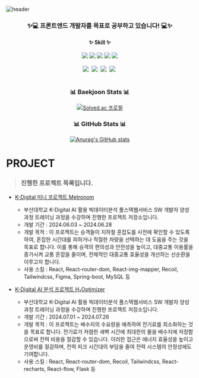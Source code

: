 ![header](https://capsule-render.vercel.app/api?type=slice&color=auto&height=200&section=header&text=Welcome%20to&desc=Jeongwon's%20Github&fontSize=60&rotate=14&fontAlignY=25&fontAlign=75&descAlignY=43&descAlign=80&&animation=twinkling)

<h3 align="center">
 ✨💻 프론트엔드 개발자를 목표로 공부하고 있습니다! 💻✨
</h3>

<!--내용 부분-->
<h4 align="center">✨ Skill ✨</h4>
<div align="center">
 <img src="https://img.shields.io/badge/html5-%23E34F26.svg?style=for-the-badge&logo=html5&logoColor=white"/>
<img src="https://img.shields.io/badge/css3-%231572B6.svg?style=for-the-badge&logo=css3&logoColor=white"/> </t> 
<img src="https://img.shields.io/badge/javascript-%23323330.svg?style=for-the-badge&logo=javascript&logoColor=%23F7DF1E"/>
<img src="https://img.shields.io/badge/react-%2320232a.svg?style=for-the-badge&logo=react&logoColor=%2361DAFB"/></a>
<img src="https://img.shields.io/badge/tailwindcss-%2338B2AC.svg?style=for-the-badge&logo=tailwind-css&logoColor=white"/></a>
</div>

<br>

<div align="center">
  <img src="https://img.shields.io/badge/python-3670A0?style=for-the-badge&logo=python&logoColor=ffdd54" />&nbsp
  <img src="https://img.shields.io/badge/pandas-150458.svg?style=for-the-badge&logo=pandas&logoColor=white" />&nbsp
  <img src="https://img.shields.io/badge/numpy-4d77cf.svg?style=for-the-badge&logo=numpy&logoColor=white" />&nbsp
  <img src="https://img.shields.io/badge/Matplotlib-11557c.svg?style=for-the-badge&logo=Matplotlib&logoColor=white" />&nbsp
</div>

<br>
<div align=center>
  <h3 align="center">📊 Baekjoon Stats 📊 </h3>

  [![Solved.ac
프로필](http://mazassumnida.wtf/api/v2/generate_badge?boj=lkwe998)](https://solved.ac/lkwe998)

</div>

<div align="center">
<h3 align="center">📊 GitHub Stats 📊 </h3>
 
[![Anurag's GitHub stats](https://github-readme-stats.vercel.app/api?username=DevInGarden)](https://github.com/anuraghazra/github-readme-stats)

</div>

# PROJECT
> <h3>진행한 프로젝트 목록입니다.</h3>

  - [K-Digital 미니 프로젝트 Metronom](https://github.com/jwkim97211/project1)
    - 부산대학교 K-Digital AI 활용 빅데이터분석 풀스택웹서비스 SW 개발자 양성과정 트레이닝 과정을 수강하며 진행한 프로젝트 저장소입니다.
    - 개발 기간 : 2024.06.03 ~ 2024.06.28
    - 개발 목적 : 이 프로젝트는 승객들이 지하철 혼잡도를 사전에 확인할 수 있도록 하여, 혼잡한 시간대를 피하거나 적절한 차량을 선택하는 데 도움을 주는 것을 목표로 합니다. 이를 통해 승객의 편의성과 안전성을 높이고, 대중교통 이용률을 증가시켜 교통 혼잡을 줄이며, 전체적인 대중교통 효율성을 개선하는 선순환을 이루고자 합니다.
    - 사용 스킬 : React, React-router-dom, React-img-mapper, Recoil, Tailwindcss, Figma, Spring-boot, MySQL 등
   
  - [K-Digital AI 분석 프로젝트 H₂Optimizer](https://github.com/jwkim97211/project2)
    - 부산대학교 K-Digital AI 활용 빅데이터분석 풀스택웹서비스 SW 개발자 양성과정 트레이닝 과정을 수강하며 진행한 프로젝트 저장소입니다.
    - 개발 기간 : 2024.07.01 ~ 2024.07.26
    - 개발 목적 : 이 프로젝트는 배수지의 수요량을 예측하여 전기료를 최소화하는 것을 목표로 합니다. 전기료가 저렴한 새벽 시간에 최대한의 물을 배수지에 저장함으로써 전력 비용을 절감할 수 있습니다. 이러한 접근은 에너지 효율성을 높이고 운영비를 절감하며, 전력 피크 시간대의 부담을 줄여 전력 시스템의 안정성에도 기여합니다.
    - 사용 스킬 : React, React-router-dom, Recoil, Tailwindcss, React-recharts, React-flow, Flask 등

